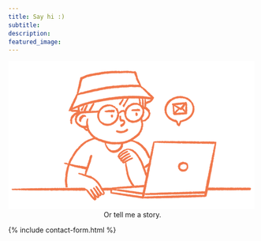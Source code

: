 ```yaml
---
title: Say hi :)
subtitle: 
description:
featured_image:
---
```


<img src="/images/BioBlancoContacto72.png">

<center>Or tell me a story.</center>

{% include contact-form.html %}

